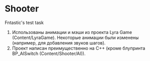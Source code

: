 # Shooter
Fntastic's test task

1. Использованы анимации и мэши из проекта Lyra Game (Content/LyraGame). Некоторые анимации были изменены (например, для добавления звуков шагов).
2. Проект написан преимущественно на C++ (кроме блупринта BP_AISwitch (Content/Shooter/AI)).
   
